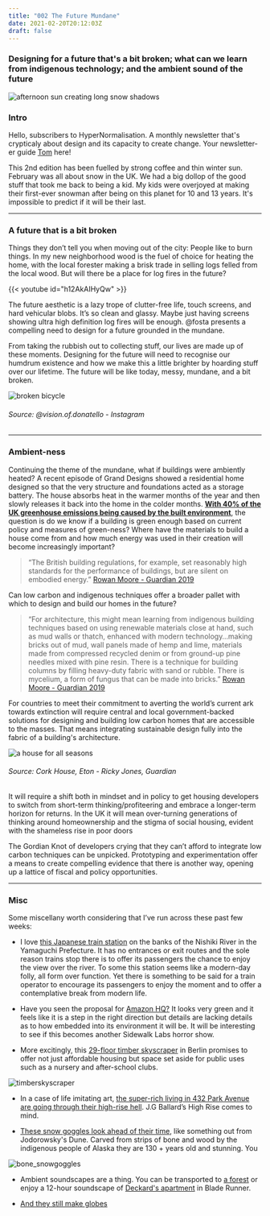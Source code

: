 ```yaml
---
title: "002 The Future Mundane"
date: 2021-02-20T20:12:03Z
draft: false
---
```


### Designing for a future that's a bit broken; what can we learn from indigenous technology; and the ambient sound of the future

![afternoon sun creating long snow shadows](/img/snowshadows_af.jpg)

### Intro

Hello, subscribers to HyperNormalisation. A monthly newsletter that's crypticaly about design and its capacity to create change. Your newsletter-er guide [Tom](/about/what-i-do/) here!

This 2nd edition has been fuelled by strong coffee and thin winter sun. February was all about snow in the UK. We had a big dollop of the good stuff that took me back to being a kid. My kids were overjoyed at making their first-ever snowman after being on this planet for 10 and 13 years. It's impossible to predict if it will be their last. 
- - - - 

### A future that is a bit broken

 Things they don’t tell you when moving out of the city: People like to burn things. In my new neighborhood wood is the fuel of choice for heating the home, with the local forester making a brisk trade in selling logs felled from the local wood.  But will there be a place for log fires in the future?

 {{< youtube id="h12AkAIHyQw" >}}

The future aesthetic is a lazy trope of clutter-free life, touch screens, and hard vehicular blobs. It’s so clean and glassy. Maybe just having screens showing ultra high definition log fires will be enough. @fosta presents a compelling need to design for a future grounded in the mundane. 
 
 
 From taking the rubbish out to collecting stuff, our lives are made up of these moments. Designing for the future will need to recognise our humdrum existence and how we make this a little brighter by hoarding stuff over our lifetime. The future will be like today, messy, mundane, and a bit broken.

 ![broken bicycle](/img/broken_bicycle_af.jpg)
###### *Source: @vision.of.donatello - Instagram*
- - - -
### Ambient-ness
Continuing the theme of the mundane, what if buildings were ambiently heated? A recent episode of Grand Designs showed a residential home designed so that the very structure and foundations acted as a storage battery. The house absorbs heat in the warmer months of the year and then slowly releases it back into the home in the colder months. [**With 40% of the UK greenhouse emissions being caused by the built environment**](https://www.theguardian.com/artanddesign/2019/aug/31/architecture-to-counteract-climate-change-ilford-market-cork-house-barangaroo-mycelium), the question is do we know if a building is green enough based on current policy and measures of green-ness? Where have the materials to build a house come from and how much energy was used in their creation will become increasingly important?

>“The British building regulations, for example, set reasonably high standards for the performance of buildings, but are silent on embodied energy.” [Rowan Moore - Guardian 2019](https://www.theguardian.com/artanddesign/2019/aug/31/architecture-to-counteract-climate-change-ilford-market-cork-house-barangaroo-mycelium)  
 
 Can low carbon and indigenous techniques offer a broader pallet with which to design and build our homes in the future? 

 >“For architecture, this might mean learning from indigenous building techniques based on using renewable materials close at hand, such as mud walls or thatch, enhanced with modern technology…making bricks out of mud, wall panels made of hemp and lime, materials made from compressed recycled denim or from ground-up pine needles mixed with pine resin. There is a technique for building columns by filling heavy-duty fabric with sand or rubble. There is mycelium, a form of fungus that can be made into bricks.” [Rowan Moore - Guardian 2019](https://www.theguardian.com/artanddesign/2019/aug/31/architecture-to-counteract-climate-change-ilford-market-cork-house-barangaroo-mycelium)

For countries to meet their commitment to averting the world’s current ark towards extinction will require central and local government-backed solutions for designing and building low carbon homes that are accessible to the masses. That means integrating sustainable design fully into the fabric of a building's architecture.

![a house for all seasons](https://i.guim.co.uk/img/media/eb05c5d0b02056558d5a675055c0770e64e894df/0_0_4961_3297/master/4961.jpg?width=940&quality=45&auto=format&fit=max&dpr=2&s=68fc7629df8255ba444bc7010ec50289)
###### *Source: Cork House, Eton - Ricky Jones, Guardian*

It will require a shift both in mindset and in policy to get housing developers to switch from short-term thinking/profiteering and embrace a longer-term horizon for returns. In the UK it will mean over-turning generations of thinking around homeownership and the stigma of social housing, evident with the shameless rise in poor doors 

The Gordian Knot of developers crying that they can’t afford to integrate low carbon techniques can be unpicked. Prototyping and experimentation offer a means to create compelling evidence that there is another way, opening up a lattice of fiscal and policy opportunities.

- - - - 
### Misc

Some miscellany worth considering that I’ve run across these past few weeks:

* I love [this Japanese train station](https://www.spoon-tamago.com/2019/03/24/seiryu-miharashi-station/) on the banks of the Nishiki River in the Yamaguchi Prefecture. It has no entrances or exit routes and the sole reason trains stop there is to offer its passengers the chance to enjoy the view over the river. To some this station seems like a modern-day folly, all form over function. Yet there is something to be said for a train operator to encourage its passengers to enjoy the moment and to offer a contemplative break from modern life. 

* Have you seen the proposal for [Amazon HQ?](https://www.dezeen.com/2021/02/03/amazon-hq2-headquarters-nbbj-glass-tower-usa/) It looks very green and it feels like it is a step in the right direction but details are lacking details as to how embedded into its environment it will be. It will be interesting to see if this becomes another Sidewalk Labs horror show. 

* More excitingly, this [29-floor timber skyscraper](https://www.bloomberg.com/news/articles/2021-02-11/berlin-has-high-hopes-for-this-wooden-skyscraper?cmpid=BBD021121_CITYLAB&utm_medium=email&utm_source=newsletter&utm_term=210211&utm_campaign=citylabdaily) in Berlin promises to offer not just affordable housing but space set aside for public uses such as a nursery and after-school clubs.

![timberskyscraper](https://assets.bwbx.io/images/users/iqjWHBFdfxIU/i1VMlrIp8dtQ/v1/1800x-1.jpg)

* In a case of life imitating art, [the super-rich living in 432 Park Avenue are going through their high-rise hell](https://www.theguardian.com/artanddesign/2021/feb/07/supertall-skyscraper-new-york-432-park-avenue-rich). J.G Ballard’s High Rise comes to mind.

* [These snow goggles look ahead of their time](https://www.smithsonianmag.com/smithsonian-institution/snow-goggles-demonstrate-indigenous-ingenuity-180973738/ ), like something out from Jodorowsky's Dune. Carved from strips of bone and wood by the indigenous people of Alaska they are 130 + years old and stunning. You  

![bone_snowgoggles](https://thumbs-prod.si-cdn.com/yo8RT4A0xu9Q_ZL5eNDQWAxhp8k=/fit-in/1072x0/https://public-media.si-cdn.com/filer/08/e6/08e6aef5-ecbe-4a11-9d07-2cceb7ab7734/janfeb2020_c31_prologue.jpg)

* Ambient soundscapes are a thing. You can be transported to [a forest](https://www.tree.fm) or enjoy a 12-hour soundscape of [Deckard's apartment](https://www.youtube.com/watch?v=O7FhEpif1cA) in Blade Runner.


* [And they still make globes](https://www.youtube.com/watch?v=y60xWoxKb_g&feature=emb_title)